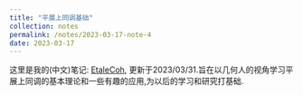 ```yaml
---
title: "平展上同调基础"
collection: notes
permalink: /notes/2023-03-17-note-4
date: 2023-03-17
---
```

这里是我的(中文)笔记: [EtaleCoh](https://dvlxlwz.github.io/files/EtaleCoh.pdf), 更新于2023/03/31.旨在以几何人的视角学习平展上同调的基本理论和一些有趣的应用,为以后的学习和研究打基础.

